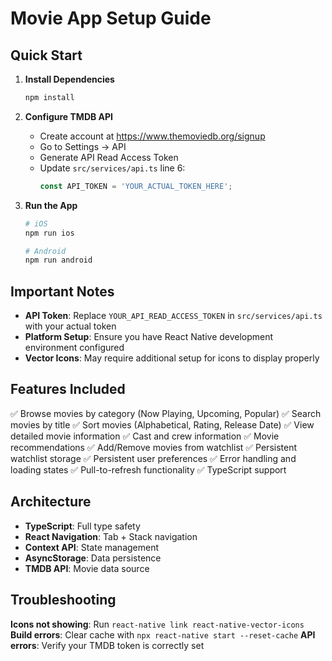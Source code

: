 # Movie App Setup Guide

## Quick Start

1. **Install Dependencies**
   ```bash
   npm install
   ```

2. **Configure TMDB API**
   - Create account at https://www.themoviedb.org/signup
   - Go to Settings → API
   - Generate API Read Access Token
   - Update `src/services/api.ts` line 6:
     ```typescript
     const API_TOKEN = 'YOUR_ACTUAL_TOKEN_HERE';
     ```

3. **Run the App**
   ```bash
   # iOS
   npm run ios

   # Android
   npm run android
   ```

## Important Notes

- **API Token**: Replace `YOUR_API_READ_ACCESS_TOKEN` in `src/services/api.ts` with your actual token
- **Platform Setup**: Ensure you have React Native development environment configured
- **Vector Icons**: May require additional setup for icons to display properly

## Features Included

✅ Browse movies by category (Now Playing, Upcoming, Popular)
✅ Search movies by title
✅ Sort movies (Alphabetical, Rating, Release Date)
✅ View detailed movie information
✅ Cast and crew information
✅ Movie recommendations
✅ Add/Remove movies from watchlist
✅ Persistent watchlist storage
✅ Persistent user preferences
✅ Error handling and loading states
✅ Pull-to-refresh functionality
✅ TypeScript support

## Architecture

- **TypeScript**: Full type safety
- **React Navigation**: Tab + Stack navigation
- **Context API**: State management
- **AsyncStorage**: Data persistence
- **TMDB API**: Movie data source

## Troubleshooting

**Icons not showing**: Run `react-native link react-native-vector-icons`
**Build errors**: Clear cache with `npx react-native start --reset-cache`
**API errors**: Verify your TMDB token is correctly set
